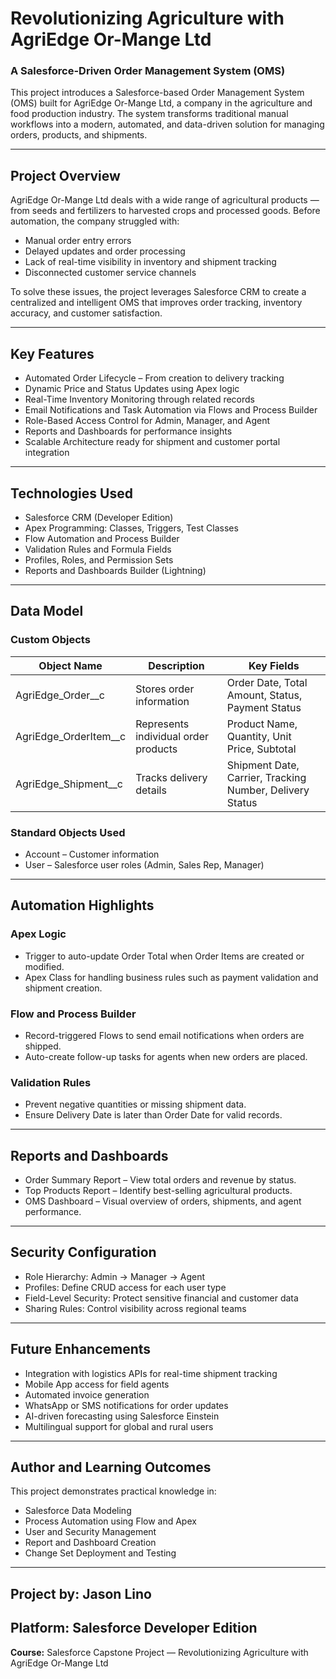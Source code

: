 # Revolutionizing Agriculture with AgriEdge Or-Mange Ltd

### A Salesforce-Driven Order Management System (OMS)

This project introduces a Salesforce-based Order Management System (OMS) built for AgriEdge Or-Mange Ltd, a company in the agriculture and food production industry. The system transforms traditional manual workflows into a modern, automated, and data-driven solution for managing orders, products, and shipments.

---

## Project Overview

AgriEdge Or-Mange Ltd deals with a wide range of agricultural products — from seeds and fertilizers to harvested crops and processed goods. Before automation, the company struggled with:

- Manual order entry errors
- Delayed updates and order processing
- Lack of real-time visibility in inventory and shipment tracking
- Disconnected customer service channels

To solve these issues, the project leverages Salesforce CRM to create a centralized and intelligent OMS that improves order tracking, inventory accuracy, and customer satisfaction.

---

## Key Features

- Automated Order Lifecycle – From creation to delivery tracking
- Dynamic Price and Status Updates using Apex logic
- Real-Time Inventory Monitoring through related records
- Email Notifications and Task Automation via Flows and Process Builder
- Role-Based Access Control for Admin, Manager, and Agent
- Reports and Dashboards for performance insights
- Scalable Architecture ready for shipment and customer portal integration

---

## Technologies Used

- Salesforce CRM (Developer Edition)
- Apex Programming: Classes, Triggers, Test Classes
- Flow Automation and Process Builder
- Validation Rules and Formula Fields
- Profiles, Roles, and Permission Sets
- Reports and Dashboards Builder (Lightning)

---

## Data Model

### Custom Objects

| Object Name             | Description                          | Key Fields                                               |
| ----------------------- | ------------------------------------ | -------------------------------------------------------- |
| AgriEdge_Order\_\_c     | Stores order information             | Order Date, Total Amount, Status, Payment Status         |
| AgriEdge_OrderItem\_\_c | Represents individual order products | Product Name, Quantity, Unit Price, Subtotal             |
| AgriEdge_Shipment\_\_c  | Tracks delivery details              | Shipment Date, Carrier, Tracking Number, Delivery Status |

### Standard Objects Used

- Account – Customer information
- User – Salesforce user roles (Admin, Sales Rep, Manager)

---

## Automation Highlights

### Apex Logic

- Trigger to auto-update Order Total when Order Items are created or modified.
- Apex Class for handling business rules such as payment validation and shipment creation.

### Flow and Process Builder

- Record-triggered Flows to send email notifications when orders are shipped.
- Auto-create follow-up tasks for agents when new orders are placed.

### Validation Rules

- Prevent negative quantities or missing shipment data.
- Ensure Delivery Date is later than Order Date for valid records.

---

## Reports and Dashboards

- Order Summary Report – View total orders and revenue by status.
- Top Products Report – Identify best-selling agricultural products.
- OMS Dashboard – Visual overview of orders, shipments, and agent performance.

---

## Security Configuration

- Role Hierarchy: Admin → Manager → Agent
- Profiles: Define CRUD access for each user type
- Field-Level Security: Protect sensitive financial and customer data
- Sharing Rules: Control visibility across regional teams

---

## Future Enhancements

- Integration with logistics APIs for real-time shipment tracking
- Mobile App access for field agents
- Automated invoice generation
- WhatsApp or SMS notifications for order updates
- AI-driven forecasting using Salesforce Einstein
- Multilingual support for global and rural users

---

## Author and Learning Outcomes

This project demonstrates practical knowledge in:

- Salesforce Data Modeling
- Process Automation using Flow and Apex
- User and Security Management
- Report and Dashboard Creation
- Change Set Deployment and Testing

---

**Project by:** Jason Lino
---
**Platform:** Salesforce Developer Edition
---
**Course:** Salesforce Capstone Project — Revolutionizing Agriculture with AgriEdge Or-Mange Ltd
